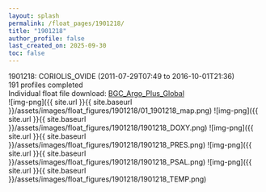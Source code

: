 ```yaml
---
layout: splash
permalink: /float_pages/1901218/
title: "1901218"
author_profile: false
last_created_on: 2025-09-30
toc: false
---
```

 
1901218: CORIOLIS_OVIDE (2011-07-29T07:49 to 2016-10-01T21:36)\
191 profiles completed\
Individual float file download: [BGC_Argo_Plus_Global](https://ftp.soest.hawaii.edu/bgc_argo_plus/Individual_Floats/outliers_removed/1901218_Sprof_processed.nc)\
![img-png]({{ site.url }}{{ site.baseurl }}/assets/images/float_figures/1901218/01_1901218_map.png)
![img-png]({{ site.url }}{{ site.baseurl }}/assets/images/float_figures/1901218/1901218_DOXY.png)
![img-png]({{ site.url }}{{ site.baseurl }}/assets/images/float_figures/1901218/1901218_PRES.png)
![img-png]({{ site.url }}{{ site.baseurl }}/assets/images/float_figures/1901218/1901218_PSAL.png)
![img-png]({{ site.url }}{{ site.baseurl }}/assets/images/float_figures/1901218/1901218_TEMP.png)
